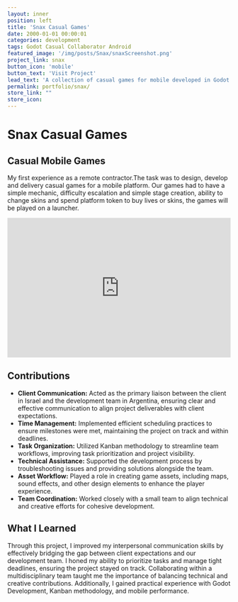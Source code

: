 ```yaml
---
layout: inner
position: left
title: 'Snax Casual Games'
date: 2000-01-01 00:00:01
categories: development
tags: Godot Casual Collaborator Android 
featured_image: '/img/posts/Snax/snaxScreenshot.png'
project_link: snax
button_icon: 'mobile'
button_text: 'Visit Project'
lead_text: 'A collection of casual games for mobile developed in Godot.'
permalink: portfolio/snax/
store_link: ""
store_icon: 
---
```


# **Snax Casual Games**
## Casual Mobile Games

My first experience as a remote contractor.The task was to design, develop and delivery casual games for a mobile platform. Our games had to have a simple mechanic, difficulty escalation and simple stage creation, ability to change skins and spend platform token to buy lives or skins, the games will be played on a launcher.

<iframe width="100%" height="315" src="https://www.youtube.com/embed/1yxPGF1S4Kk" 
title="YouTube video player" frameborder="0" allow="accelerometer; autoplay; clipboard-write; encrypted-media; gyroscope; picture-in-picture; web-share" 
referrerpolicy="strict-origin-when-cross-origin" allowfullscreen></iframe>

## **Contributions**

- **Client Communication:** Acted as the primary liaison between the client in Israel and the development team in Argentina, ensuring clear and effective communication to align project deliverables with client expectations.
- **Time Management:** Implemented efficient scheduling practices to ensure milestones were met, maintaining the project on track and within deadlines.  
- **Task Organization:** Utilized Kanban methodology to streamline team workflows, improving task prioritization and project visibility.  
- **Technical Assistance:** Supported the development process by troubleshooting issues and providing solutions alongside the team.  
- **Asset Workflow:** Played a role in creating game assets, including maps, sound effects, and other design elements to enhance the player experience.  
- **Team Coordination:** Worked closely with a small team to align technical and creative efforts for cohesive development.  


## **What I Learned**

Through this project, I improved my interpersonal communication skills by effectively bridging the gap between client expectations and our development team. I honed my ability to prioritize tasks and manage tight deadlines, ensuring the project stayed on track. Collaborating within a multidisciplinary team taught me the importance of balancing technical and creative contributions. Additionally, I gained practical experience with Godot Development, Kanban methodology, and mobile performance.

